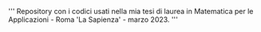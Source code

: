 '''
Repository con i codici usati nella mia tesi di laurea in Matematica per le Applicazioni - Roma 'La Sapienza' - marzo 2023.
'''
